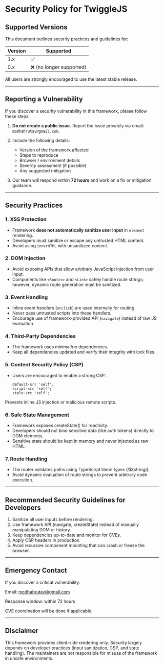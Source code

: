 # Security Policy for TwiggleJS

## Supported Versions

This document outlines security practices and guidelines for:

| Version | Supported           |
|---------|-------------------|
| 1.x     | :white_check_mark: |
| 0.x     | :x: (no longer supported) |

All users are strongly encouraged to use the latest stable release.

---

## Reporting a Vulnerability

If you discover a security vulnerability in this framework, please follow these steps:

1. **Do not create a public issue.**
   Report the issue privately via email: `modhahrutav@gmail.com`.

3. Include the following details:
   - Version of the framework affected
   - Steps to reproduce
   - Browser / environment details
   - Severity assessment (if possible)
   - Any suggested mitigation

4. Our team will respond within **72 hours** and work on a fix or mitigation guidance.

---

## Security Practices

### 1. XSS Protection
- Framework **does not automatically sanitize user input** in `element` rendering.  
- Developers must sanitize or escape any untrusted HTML content.  
- Avoid using `innerHTML` with unsanitized content.

### 2. DOM Injection
- Avoid exposing APIs that allow arbitrary JavaScript injection from user input.  
- Components like `<Routes>` and `<Link>` safely handle route strings; however, dynamic route generation must be sanitized.

### 3. Event Handling
- Inline event handlers (`onclick`) are used internally for routing.  
- Never pass untrusted scripts into these handlers.  
- Encourage use of framework-provided API (`navigate`) instead of raw JS evaluation.

### 4. Third-Party Dependencies
- The framework uses minimal/no dependencies.  
- Keep all dependencies updated and verify their integrity with lock files.

### 5. Content Security Policy (CSP)
- Users are encouraged to enable a strong CSP:
  ```text
  default-src 'self';
  script-src 'self';
  style-src 'self';
  ```
Prevents inline JS injection or malicious remote scripts.

### 6. Safe State Management
- Framework exposes createState() for reactivity.
- Developers should not bind sensitive data (like auth tokens) directly to DOM elements.
- Sensitive state should be kept in memory and never injected as raw HTML.
  
### 7. Route Handling
- The router validates paths using TypeScript literal types (/${string}).
- Avoid dynamic evaluation of route strings to prevent arbitrary code execution.

---

## Recommended Security Guidelines for Developers

1. Sanitize all user inputs before rendering.
2. Use framework API (navigate, createState) instead of manually manipulating DOM or history.
3. Keep dependencies up-to-date and monitor for CVEs.
4. Apply CSP headers in production.
5. Avoid recursive component mounting that can crash or freeze the browser.

---

## Emergency Contact

If you discover a critical vulnerability:

Email: modhahrutav@gmail.com

Response window: within 72 hours

CVE coordination will be done if applicable.

---

## Disclaimer

This framework provides client-side rendering only.
Security largely depends on developer practices (input sanitization, CSP, and state handling).
The maintainers are not responsible for misuse of the framework in unsafe environments.  
